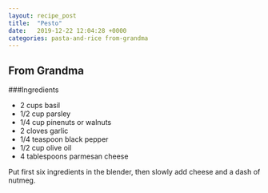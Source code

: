 ```yaml
---
layout: recipe_post
title:  "Pesto"
date:   2019-12-22 12:04:28 +0000
categories: pasta-and-rice from-grandma
---
```


## From Grandma
###Ingredients
* 2 cups basil
* 1/2 cup parsley
* 1/4 cup pinenuts or walnuts
* 2 cloves garlic
* 1/4 teaspoon black pepper
* 1/2 cup olive oil
* 4 tablespoons parmesan cheese


Put first six ingredients in the blender, then slowly add cheese and a dash of nutmeg.
